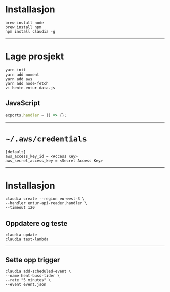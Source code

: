 # Installasjon

```
brew install node
brew install npm
npm install claudia -g
```

---

# Lage prosjekt

```shell
yarn init
yarn add moment
yarn add aws
yarn add node-fetch
vi hente-entur-data.js
```

## JavaScript

```javascript
exports.handler = () => {};
```

---

# `~/.aws/credentials`

```
[default]
aws_access_key_id = <Access Key>
aws_secret_access_key = <Secret Access Key>
```

---

# Installasjon

```
claudia create --region eu-west-3 \
--handler entur-api-reader.handler \
--timeout 120
```

## Oppdatere og teste

```
claudia update
claudia test-lambda
```

---

## Sette opp trigger

```
claudia add-scheduled-event \
--name hent-buss-tider \
--rate "5 minutes" \
--event event.json
```
